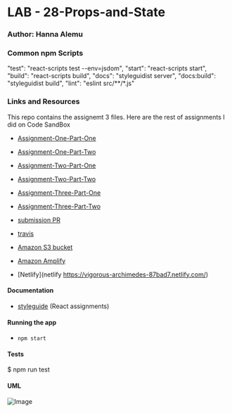 # LAB - 28-Props-and-State

### Author: Hanna Alemu

### Common npm Scripts
 "test": "react-scripts test --env=jsdom",
    "start": "react-scripts start",
    "build": "react-scripts build",
    "docs": "styleguidist server",
    "docs:build": "styleguidist build",
    "lint": "eslint src/**/*.js"


### Links and Resources

This repo contains the assignemt 3 files. Here are the rest of assignments I did on Code SandBox

* [Assignment-One-Part-One](https://codesandbox.io/s/lab-28-assignment-1-part-one-7xp00)
* [Assignment-One-Part-Two](https://codesandbox.io/s/lab-28-assignment-1-part-two-v0lzm)

* [Assignment-Two-Part-One](https://codesandbox.io/s/lab-28-assignment-2-internal-state-part-one-o1786)
* [Assignment-Two-Part-Two](https://codesandbox.io/s/lab-28-assignment-2-internal-state-part-two-fy1rc)

* [Assignment-Three-Part-One](https://codesandbox.io/s/lab-28-external-state-part-one-iblz5)
* [Assignment-Three-Part-Two](https://codesandbox.io/s/lab-28-external-state-part-two-lm71l)


* [submission PR](http://xyz.com)

* [travis](https://www.travis-ci.com/401-advanced-javascript-hanna-alemu/Lab-27-Deployment/builds/128112427)

* [Amazon S3 bucket](http://hanna-alemu-lab-27.s3-website-us-west-2.amazonaws.com/) 

* [Amazon Amplify](https://master.d93u222e43m14.amplifyapp.com/)

* [Netlify](netlify https://vigorous-archimedes-87bad7.netlify.com/)

#### Documentation

* [styleguide](http://xyz.com) (React assignments)

#### Running the app
* `npm start`
  
#### Tests
$ npm run test


#### UML
![Image](./IMG_0096.jpg)
